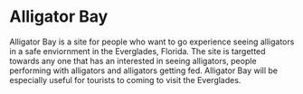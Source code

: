 # Alligator Bay

Alligator Bay is a site for people who want to go experience seeing alligators in a safe enviornment in the Everglades, Florida.
The site is targetted towards any one that has an interested in seeing alligators, people performing with alligators and alligators getting fed.
Alligator Bay will be especially useful for tourists to coming to visit the Everglades.
